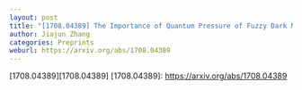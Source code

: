 ```yaml
---
layout: post
title: "[1708.04389] The Importance of Quantum Pressure of Fuzzy Dark Matter on Lyman-Alpha Forest"
author: Jiajun Zhang
categories: Preprints
weburl: https://arxiv.org/abs/1708.04389
---
```


[1708.04389][1708.04389]
[1708.04389]: https://arxiv.org/abs/1708.04389
